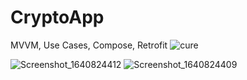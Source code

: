 # CryptoApp
MVVM, Use Cases, Compose, Retrofit
![cure](https://user-images.githubusercontent.com/89164849/147863541-514ede83-d1a1-4771-baf8-51e52b2f7f2d.jpg)

![Screenshot_1640824412](https://user-images.githubusercontent.com/89164849/147713067-0806714b-27d2-433f-a092-c0a39b85b52a.png)
![Screenshot_1640824409](https://user-images.githubusercontent.com/89164849/147713069-51e3e17d-aa73-49a0-a5fe-a95a0d296af2.png)
